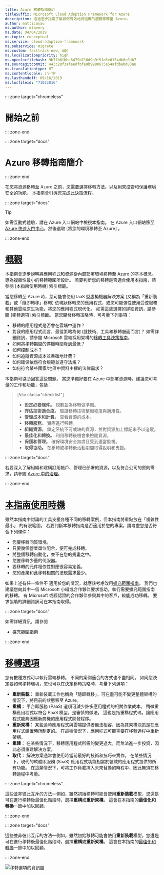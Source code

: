 ```yaml
---
title: Azure 移轉指南簡介
titleSuffix: Microsoft Cloud Adoption Framework for Azure
description: 透過逐步指南了解如何有效地將組織的服務移轉至 Azure。
author: matticusau
ms.author: mlavery
ms.date: 04/04/2019
ms.topic: conceptual
ms.service: cloud-adoption-framework
ms.subservice: migrate
ms.custom: fasttrack-new, AQC
ms.localizationpriority: high
ms.openlocfilehash: 9b77b8fbbe6479b716d9b9f91d6e0154db8c0db7
ms.sourcegitcommit: 443c28f3afeedfbfe8b9980875a54afdbebd83a8
ms.translationtype: HT
ms.contentlocale: zh-TW
ms.lasthandoff: 09/16/2019
ms.locfileid: "71022816"
---
```

::: zone target="chromeless"

# <a name="before-you-start"></a>開始之前

::: zone-end

::: zone target="docs"

# <a name="introduction-to-the-azure-migration-guide"></a>Azure 移轉指南簡介

::: zone-end

在您將資源移轉至 Azure 之前，您需要選擇移轉方法，以及用來控管和保護環境安全的功能。 本指南會引導您完成此決策流程。

::: zone target="docs"

> [!TIP]
> 如需互動式體驗，請在 Azure 入口網站中檢視本指南。 在 Azure 入口網站移至 [Azure 快速入門中心](https://portal.azure.com/?feature.quickstart=true#blade/Microsoft_Azure_Resources/QuickstartCenterBlade)，然後選取 [將您的環境移轉至 Azure]  。

::: zone-end

# <a name="overviewtaboverview"></a>[概觀](#tab/Overview)

本指南會逐步說明將應用程式和資源從內部部署環境移轉至 Azure 的基本概念。 專為複雜性最小的移轉範圍所設計。 若要判斷您的移轉是否適合使用本指南，請參閱 [本指南使用時機]  索引標籤。

當您移轉至 Azure 時，您可能會使用 IaaS 型虛擬機器解決方案 (又稱為「重新裝載」或「隨即轉移」移轉) 依現狀移轉您的應用程式，或您可能彈性使用受控服務和其他雲端原生功能，將您的應用程式現代化。 如需這些選擇的詳細資訊，請參閱 [移轉選項]  索引標籤。 當您開發移轉策略時，可考量下列事項：

- 移轉的應用程式是否會在雲端中運作？
- 對我的應用程式而言，最佳策略為何 (就技術、工具和移轉層面而言)？ 如需詳細資訊，請參閱 Microsoft 雲端採用架構的[移轉工具決策指南](../../decision-guides/migrate-decision-guide/index.md)。
- 如何將移轉期間的停機時間降到最低？
- 如何控制成本？
- 如何追蹤資源成本並準確地計費？
- 如何確保依然符合規範並遵守法規？
- 如何符合某些國家/地區中資料主權的法律需求？

本指南可協助回答這些問題。 當您準備好要在 Azure 中部署資源時，建議您可考量的工作和功能，包括：

> [!div class="checklist"]
>
> - **設定必要條件。** 規劃並為移轉做準備。
> - **評估技術適合度。** 驗證移轉技術整備程度與適用性。
> - **管理成本和計費。** 查看資源的成本。
> - **移轉服務。** 實際進行移轉。
> - **組織資源。** 鎖定系統不可或缺的資源，並對資源加上標記來予以追蹤。
> - **最佳化和轉換。** 利用移轉後機會來檢閱資源。
> - **保護和管理。** 確保環境安全無虞且受到適當監視。
> - **取得協助。** 在移轉或移轉後活動期間取得說明和支援。

::: zone target="docs"

若要深入了解組織和建構訂用帳戶、管理已部署的資源，以及符合公司的原則需求，請參閱 [Azure 中的治理](https://docs.microsoft.com/azure/security/governance-in-azure)。

::: zone-end

# <a name="when-to-use-this-guidetabwhentousethisguide"></a>[本指南使用時機](#tab/WhenToUseThisGuide)

雖然本指南中討論的工具支援各種不同的移轉案例，但本指南將重點放在「複雜性最小」  的有限範圍。 若要判斷本移轉指南是否適用於您的專案，請考慮您是否符合下列條件：

- 您要移轉同質環境。
- 只要幾個營業單位配合，便可完成移轉。
- 將整個移轉自動化，並不在您的規畫之中。
- 您要移轉少量的伺服器。
- 要移轉的元件相依性對應很容易定義。
- 您的產業和此移轉相關的法規需求最少。

如果上述有任一條件不  適用於您的情況，就應該考慮改用[擴充範圍指南](../expanded-scope/index.md)。 我們也建議您向其中一個 Microsoft 小組或合作夥伴要求協助，執行需要擴充範圍指南的移轉。 有 Microsoft 或經認證的合作夥伴參與其中的客戶，較能成功移轉。 要求協助的詳細資訊可在本指南取得。

<!-- markdownlint-enable MD033 -->

::: zone target="docs"

如需詳細資訊，請參閱

- [擴充範圍指南](../expanded-scope/index.md)

::: zone-end

# <a name="migration-optionstabmigrationoptions"></a>[移轉選項](#tab/MigrationOptions)

您有數種方式可以執行雲端移轉。 不同的案例適合的方式也不盡相同。 如同您決定要如何移轉環境，您也可以在決定移轉策略時，考量下列選項：

- **重新裝載：** 重新裝載工作也稱為「隨即轉移」，可在盡可能不變更整體架構的情況下，將目前的狀態移至 Azure。
- **重構：** 平台即服務 (PaaS) 選項可減少許多應用程式的相關作業成本。 稍微重構應用程式以符合 PaaS 模型，是審慎的做法。 這也是指重構程式碼，讓應用程式能夠因應新商機的應用程式開發程序。
- **重新架構：** 某些過時應用程式與雲端提供者無法相容，因為其架構決策是在應用程式建置時所制定的。 在這種情況下，應用程式可能需要在移轉過程中重新架構。
- **重建：** 在某些情況下，移轉應用程式所需的變更過大，而無法進一步投資，因此必須重建解決方案。
- **取代：** 解決方案通常會使用時當前最好的技術和技巧來實作。 在某些情況下，現代的軟體即服務 (SaaS) 應用程式功能相當於裝載的應用程式提供的所有功能。 在這類情況下，可將工作負載排入未來替換的時程中，因此無須在移轉過程中考量。

::: zone target="chromeless"

這些並非彼此互斥的方法&mdash;例如，雖然初始移轉可能會使用**重新裝載**模型，您還是可在進行移轉後最佳化階段時，選擇**重構**或**重新架構**。 這會在本指南的**最佳化和轉換**一節中加以回顧。

::: zone-end

::: zone target="docs"

這些並非彼此互斥的方法&mdash;例如，雖然初始移轉可能會使用**重新裝載**模型，您還是可在進行移轉後最佳化階段時，選擇**重構**或**重新架構**。 這會在本指南的[最佳化和轉換](./optimize-and-transform.md)一節中加以回顧。

::: zone-end

![移轉選項的資訊圖](../../_images/migrate/migration-options.png)
